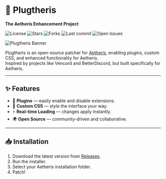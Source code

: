 # 🌌 Plugtheris
**The Aetheris Enhancement Project**

![License](https://img.shields.io/github/license/unixetp/Plugtheris?style=for-the-badge&color=green)
![Stars](https://img.shields.io/github/stars/unixetp/Plugtheris?style=for-the-badge&color=yellow)
![Forks](https://img.shields.io/github/forks/unixetp/Plugtheris?style=for-the-badge&color=orange)
![Last commit](https://img.shields.io/github/last-commit/unixetp/Plugtheris?style=for-the-badge&color=informational)
![Open Issues](https://img.shields.io/github/issues/unixetp/Plugtheris?style=for-the-badge&color=critical)



![Plugtheris Banner](images/banner.png)

Plugtheris is an open-source patcher for [Aetheris](#), enabling plugins, custom CSS, and enhanced functionality for Aetheris.  
Inspired by projects like Vencord and BetterDiscord, but built specifically for Aetheris.  

---

## ✨ Features
- 🔌 **Plugins** — easily enable and disable extensions.
- 🎨 **Custom CSS** — style the interface your way.
- ⚡ **Real-time Loading** — changes apply instantly.
- 🌍 **Open Source** — community-driven and collaborative.

---

## 📥 Installation
1. Download the latest version from [Releases](#).
2. Run the installer.
3. Select your Aetheris installation folder.
4. Patch!
